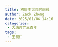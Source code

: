 ```yaml
---
title: 初唐李世民时间线
author: Zack Zheng
date: 2025/01/06 14:16
categories:
 - 大唐兴亡三百年
tags:
 - 王觉仁
---
```

 

<simple-img src="https://gitee.com/zackzhengxy/picGallery/raw/main/imgs/初唐李世民期.png"></simple-img>   


